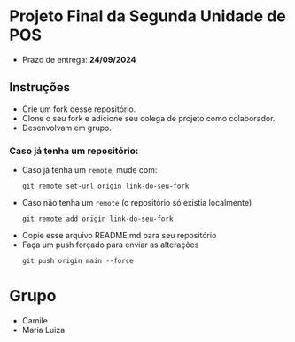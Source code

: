 # Projeto Final da Segunda Unidade de POS
 - Prazo de entrega: **24/09/2024**

## Instruções
- Crie um fork desse repositório.
- Clone o seu fork e adicione seu colega de projeto como colaborador.
- Desenvolvam em grupo.

### Caso já tenha um repositório:
- Caso já tenha um `remote`, mude com:
  ```
  git remote set-url origin link-do-seu-fork
  ```
- Caso não tenha um `remote` (o repositório só existia localmente)
    ```
  git remote add origin link-do-seu-fork
  ```
- Copie esse arquivo README.md para seu repositório
- Faça um push forçado para enviar as alterações
  ```
  git push origin main --force
  ```

# Grupo
- Camile
- Maria Luiza
